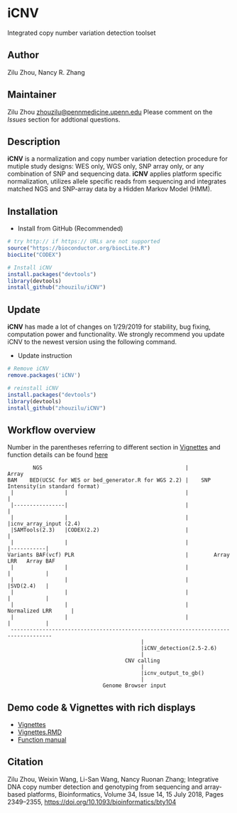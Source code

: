 # iCNV
Integrated copy number variation detection toolset

## Author
Zilu Zhou, Nancy R. Zhang

## Maintainer
Zilu Zhou <zhouzilu@pennmedicine.upenn.edu>
Please comment on the *Issues* section for addtional questions.

## Description
**iCNV** is a normalization and copy number variation detection procedure for mutiple study designs: WES only, WGS only, SNP array only, or any combination of SNP and sequencing data. **iCNV** applies platform specific normalization, utilizes allele specific reads from sequencing and integrates matched NGS and SNP-array data by a Hidden Markov Model (HMM).

## Installation
* Install from GitHub (Recommended)
```r
# try http:// if https:// URLs are not supported
source("https://bioconductor.org/biocLite.R")
biocLite("CODEX")

# Install iCNV
install.packages("devtools")
library(devtools)
install_github("zhouzilu/iCNV")
```

## Update
**iCNV** has made a lot of changes on 1/29/2019 for stability, bug fixing, computation power and functionality. We strongly recommend you update iCNV to the newest version using the following command.
* Update instruction
```r
# Remove iCNV
remove.packages('iCNV')

# reinstall iCNV
install.packages("devtools")
library(devtools)
install_github("zhouzilu/iCNV")
```

## Workflow overview
Number in the parentheses referring to different section in [Vignettes](http://raw.githack.com/zhouzilu/iCNV/master/vignettes/iCNV-vignette.html) and function details can be found [here](https://bioconductor.org/packages/release/bioc/manuals/iCNV/man/iCNV.pdf)
```
        NGS                                             |           Array
BAM    BED(UCSC for WES or bed_generator.R for WGS 2.2) |    SNP Intensity(in standard format)
 |                |                                     |             |
 |----------------|                                     |             |
 |                |                                     |             |icnv_array_input (2.4)
 |SAMTools(2.3)   |CODEX(2.2)                           |             |
 |                |                                     |             |-----------|
Variants BAF(vcf) PLR                                   |        Array LRR   Array BAF
 |                |                                     |             |           |
 |                |                                     |             |SVD(2.4)   |
 |                |                                     |             |           |
 |                |                                     |     Normalized LRR      |
 |                |                                     |             |           |
 -----------------------------------------------------------------------------------
                                          |
                                          |iCNV_detection(2.5-2.6)
                                          |
                                     CNV calling
                                          |
                                          |icnv_output_to_gb()
                                          |
                              Genome Browser input
```
## Demo code & Vignettes with rich displays
* [Vignettes](http://raw.githack.com/zhouzilu/iCNV/master/vignettes/iCNV-vignette.html)
* [Vignettes.RMD](https://github.com/zhouzilu/iCNV/blob/master/vignettes/iCNV-vignette.Rmd)
* [Function manual](https://bioconductor.org/packages/release/bioc/manuals/iCNV/man/iCNV.pdf)

## Citation
Zilu Zhou, Weixin Wang, Li-San Wang, Nancy Ruonan Zhang; Integrative DNA copy number detection and genotyping from sequencing and array-based platforms, Bioinformatics, Volume 34, Issue 14, 15 July 2018, Pages 2349–2355, https://doi.org/10.1093/bioinformatics/bty104
